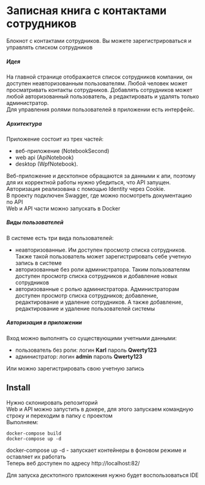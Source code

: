 # Записная книга с контактами сотрудников
Блокнот с контактами сотрудников. Вы можете зарегистрироваться и управлять списком сотрудников

##### Идея
На главной странице отображается список сотрудников компании, он доступен неавторизованным пользователям. Любой человек может просматривать контакты сотрудников. Добавлять сотрудников может любой авторизованный пользователь, а редактировать и удалять только администратор.  
Для управления ролями пользователей в приложении есть интерфейс.
##### Архитектура
Приложение состоит из трех частей:

- веб-приложение (NotebookSecond)
- web api (ApiNotebook)
- desktop (WpfNotebook).

Веб-приложение и десктопное обращаются за данными к апи, поэтому для их корректной работы нужно убедиться, что API запущен.   
Авторизация реализована с помощью Identity через Cookie.     
В проекту подключен Swagger, где можно посмотреть документацию по API   
Web и API части можно запускать в Docker

##### Виды пользователей
В системе есть три вида пользователей:
- неавторизованные. Им доступен просмотр списка сотрудников. Также такой пользователь может зарегистрировать себе учетную запись в системе
- авторизованные без роли администратора. Таким пользователям доступен просмотр списка сотрудников и добавление новых сотрудников
- авторизованные с ролью администратора. Администраторам доступен просмотр списка сотрудников; добавление, редактирование и удаление сотрудников. А также добавление, редактирование и удаление пользователей системы

##### Авторизация в приложении
Вход можно выполнять со существующими учетными данными:
- пользователь без роли: логин **Karl** пароль **Qwerty123**
- администратор: логин **admin** пароль **Qwerty123**

Или можно зарегистрировать свою учетную запись

## Install
Нужно склонировать репозиторий   
Web и API можно запустить в докере, для этого запускаем командную строку и переходим в папку с проектом   
Выполняем:
```
docker-compose build
docker-compose up -d 
```
docker-compose up -d  - запускает контейнеры в фоновом режиме и оставляет их работать   
Теперь веб доступен по адресу http://localhost:82/

Для запуска десктопного приложения нужно будет воспользоваться IDE



